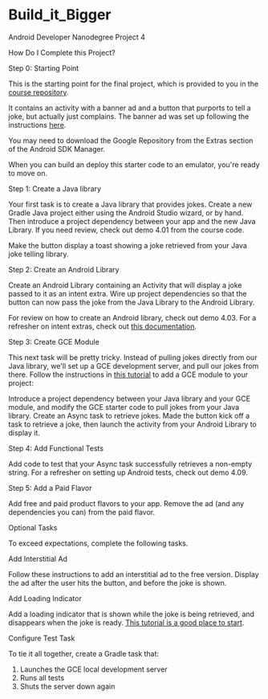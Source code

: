 # Build_it_Bigger
Android Developer Nanodegree Project 4

How Do I Complete this Project?

Step 0: Starting Point

<p>This is the starting point for the final project, which is provided to you in the <a href="https://github.com/udacity/ud867/tree/master/FinalProject" target="_blank">course repository</a>.</p>

<p>It contains an activity with a banner ad and a button that purports to tell a
joke, but actually just complains. The banner ad was set up following the
instructions <a href="https://developers.google.com/mobile-ads-sdk/docs/admob/android/quick-start" target="_blank">here</a>.</p>

<p>You may need to download the Google Repository from the Extras section of the Android SDK Manager.</p>

<p>When you can build an deploy this starter code to an emulator, you're ready to move on.</p>

Step 1: Create a Java library

<p>Your first task is to create a Java library that provides jokes. Create a new Gradle Java project either using the Android Studio wizard, or by hand. Then
introduce a project dependency between your app and the new Java Library. If you need review, check out demo 4.01 from the course code.</p>

<p>Make the button display a toast showing a joke retrieved from your Java joke
telling library.</p>

Step 2: Create an Android Library

<p>Create an Android Library containing an Activity that will display a joke
passed to it as an intent extra. Wire up project dependencies so that the
button can now pass the joke from the Java Library to the Android Library.</p>

<p>For review on how to create an Android library, check out demo 4.03. For a
refresher on intent extras, check out <a href="http://developer.android.com/guide/components/intents-filters.html" target="_blank">this documentation</a>.</p>

Step 3: Create GCE Module

<p>This next task will be pretty tricky. Instead of pulling jokes directly from
our Java library, we'll set up a GCE development server,
and pull our jokes from there. Follow the instructions in <a href="https://github.com/GoogleCloudPlatform/gradle-appengine-templates/tree/master/HelloEndpoints" target="_blank">this
tutorial</a> to add a GCE module to your project:</p>

<p>Introduce a project dependency between your Java library and your GCE module, and modify the GCE starter code to pull jokes from your Java library. Create an Async task to retrieve jokes. Made the button kick off a task to retrieve a joke, then launch the activity from your Android Library to display it.</p>

Step 4: Add Functional Tests

<p>Add code to test that your Async task successfully retrieves a non-empty
string. For a refresher on setting up Android tests, check out demo 4.09.</p>

Step 5: Add a Paid Flavor

<p>Add free and paid product flavors to your app. Remove the ad (and any
dependencies you can) from the paid flavor.</p>

Optional Tasks

<p>To exceed expectations, complete the following tasks.</p>

Add Interstitial Ad

<p>Follow these instructions to add an interstitial ad to the free version. Display the ad after the user hits the button, and before the joke is shown.</p>

Add Loading Indicator

<p>Add a loading indicator that is shown while the joke is being retrieved, and
disappears when the joke is ready. <a href="http://www.tutorialspoint.com/android/android_loading_spinner.htm" target="_blank">This tutorial is a good place to start</a>.</p>

Configure Test Task

<p>To tie it all together, create a Gradle task that:</p>

<ol>
<li>Launches the GCE local development server</li>
<li>Runs all tests</li>
<li>Shuts the server down again</li>
</ol>
